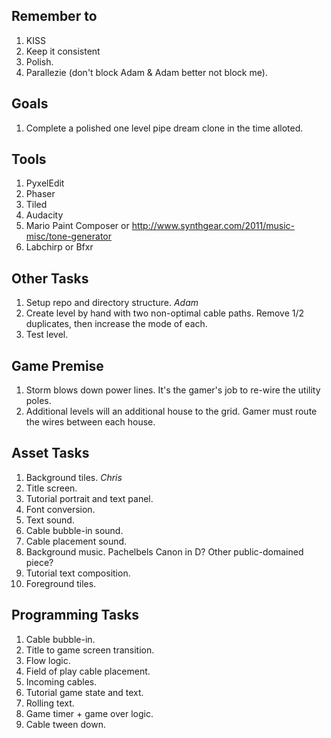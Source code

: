 Remember to
-----------

1. KISS
2. Keep it consistent
3. Polish.
4. Parallezie (don't block Adam & Adam better not block me).

Goals
-----

1. Complete a polished one level pipe dream clone in the time alloted.

Tools
-----

1. PyxelEdit
2. Phaser
3. Tiled
4. Audacity
5. Mario Paint Composer or http://www.synthgear.com/2011/music-misc/tone-generator
6. Labchirp or Bfxr

Other Tasks
------------

1. Setup repo and directory structure. _Adam_
2. Create level by hand with two non-optimal cable paths. Remove 1/2 duplicates, then increase the mode of each.
3. Test level.

Game Premise
------------

1. Storm blows down power lines.  It's the gamer's job to re-wire the utility poles.  
2. Additional levels will an additional house to the grid.  Gamer must route the wires between each house.

Asset Tasks
-----------

1. Background tiles. _Chris_
2. Title screen.
3. Tutorial portrait and text panel.
4. Font conversion.
5. Text sound.
6. Cable bubble-in sound.
7. Cable placement sound.
8. Background music. Pachelbels Canon in D? Other public-domained piece?
9. Tutorial text composition.
10. Foreground tiles.


Programming Tasks
-----------------

1. Cable bubble-in.
2. Title to game screen transition.
3. Flow logic.
4. Field of play cable placement.
5. Incoming cables.
6. Tutorial game state and text.
7. Rolling text.
8. Game timer + game over logic.
9. Cable tween down.

